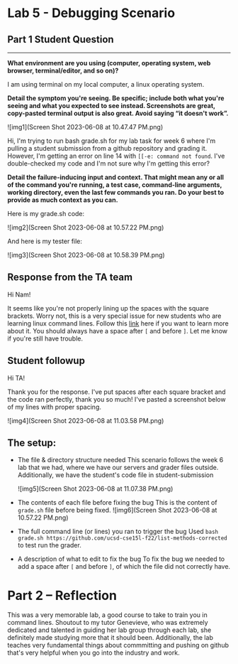 # Lab 5 - Debugging Scenario

## Part 1 Student Question

___

**What environment are you using (computer, operating system, web browser, terminal/editor, and so on)?**

I am using terminal on my local computer, a linux operating system.

**Detail the symptom you're seeing. Be specific; include both what you're seeing and what you expected to see instead. Screenshots are great, copy-pasted terminal output is also great. Avoid saying “it doesn't work”.**

![img1](Screen Shot 2023-06-08 at 10.47.47 PM.png)

Hi, I'm trying to run bash grade.sh for my lab task for week 6 where I'm pulling a student submission from a github repository and grading it. However, I'm getting an error on line 14 with `[[-e: command not found`. I've double-checked my code and I'm not sure why I'm getting this error?

**Detail the failure-inducing input and context. That might mean any or all of the command you're running, a test case, command-line arguments, working directory, even the last few commands you ran. Do your best to provide as much context as you can.**

Here is my grade.sh code:

![img2](Screen Shot 2023-06-08 at 10.57.22 PM.png)

And here is my tester file:

![img3](Screen Shot 2023-06-08 at 10.58.39 PM.png)

## Response from the TA team

Hi Nam!

It seems like you're not properly lining up the spaces with the square brackets. Worry not, this is a very special issue for new students who are learning linux command lines. Follow this [link](https://stackoverflow.com/questions/19032680/shell-spacing-in-square-brackets) here if you want to learn more about it. You should always have a space after `[` and before `]`. Let me know if you're still have trouble.

## Student followup

Hi TA!

Thank you for the response. I've put spaces after each square bracket and the code ran perfectly, thank you so much! I've pasted a screenshot below of my lines with proper spacing.

![img4](Screen Shot 2023-06-08 at 11.03.58 PM.png)

## The setup:
- The file & directory structure needed
    This scenario follows the week 6 lab that we had, where we have our servers and grader files outside. Additionally, we have the student's code file in student-submission
    
    ![img5](Screen Shot 2023-06-08 at 11.07.38 PM.png)

- The contents of each file before fixing the bug
    This is the content of `grade.sh` file before being fixed.
    ![img6](Screen Shot 2023-06-08 at 10.57.22 PM.png)

- The full command line (or lines) you ran to trigger the bug
    Used `bash grade.sh https://github.com/ucsd-cse15l-f22/list-methods-corrected` to test run the grader.

- A description of what to edit to fix the bug
    To fix the bug we needed to add a space after `[` and before `]`, of which the file did not correctly have.

# Part 2 – Reflection

This was a very memorable lab, a good course to take to train you in command lines. Shoutout to my tutor Genevieve, who was extremely dedicated and talented in guiding her lab group through each lab, she definitely made studying more that it should been. Additionally, the lab teaches very fundamental things about commmitting and pushing on github that's very helpful when you go into the industry and work. 





